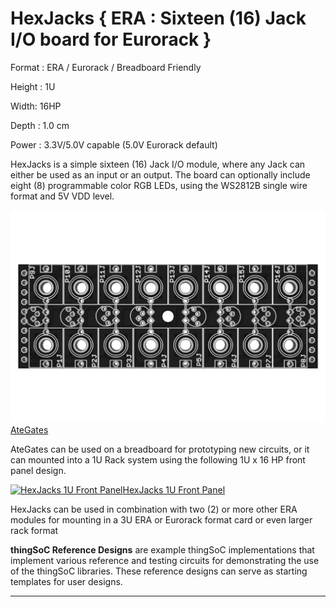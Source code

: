 # HexJacks { ERA : Sixteen (16) Jack I/O board for Eurorack }

Format : ERA / Eurorack / Breadboard Friendly

Height : 1U 

Width: 16HP

Depth : 1.0 cm

Power : 3.3V/5.0V capable (5.0V Eurorack default)

HexJacks is a simple sixteen (16) Jack I/O module,
where any Jack can either be used as an input or an output.
The board can optionally include eight (8) programmable color RGB LEDs,
using the WS2812B single wire format and 5V VDD level.

[![thingSoC HexJacks](https://github.com/PatternAgents/HexJacks/blob/master/HexJacks/images/HexJacks_top.png?raw=true)AteGates](https://github.com/patternagents/HexJacks)

AteGates can be used on a breadboard for prototyping new circuits,
or it can mounted into a 1U Rack system using the following 1U x 16 HP front panel design.

[![HexJacks 1U Front Panel](https://github.com/PatternAgents/HexJacks/blob/master/AteGates/images/HexJacks_iso.png?raw=true)HexJacks 1U Front Panel](https://github.com/patternagents/HexJacks)

HexJacks can be used in combination with two (2) or more other ERA modules
for mounting in a 3U ERA or Eurorack format card or even larger rack format


**thingSoC Reference Designs** are example thingSoC implementations that implement
various reference and testing circuits for demonstrating the use of the thingSoC libraries.
These reference designs can serve as starting templates for user designs.

---------------------------------------

